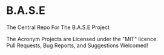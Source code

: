 # B.A.S.E
The Central Repo For The B.A.S.E Project

The Acronym Projects are Licensed under the "MIT" licence.  
Pull Requests, Bug Reports, and Suggestions Welcomed!

